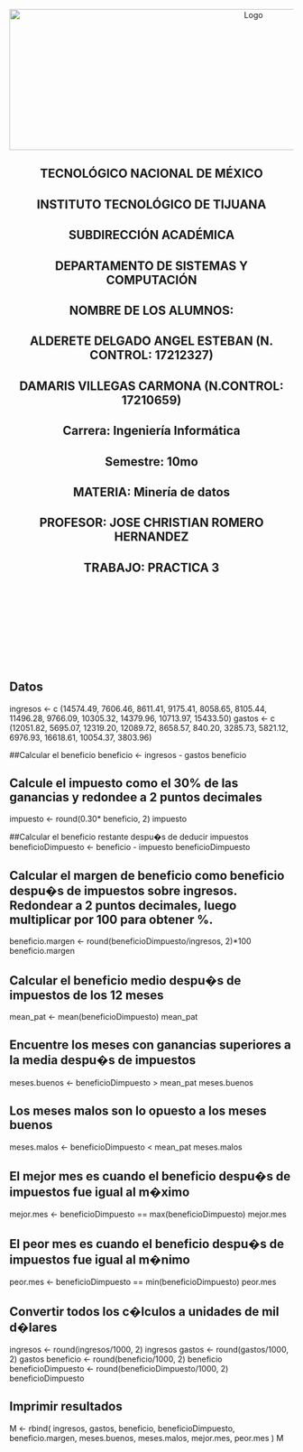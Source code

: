 
<p align="center">
    <img alt="Logo" src="https://www.tijuana.tecnm.mx/wp-content/uploads/2021/08/liston-de-logos-oficiales-educacion-tecnm-FEB-2021.jpg" width=850 height=250>
</p>

<H2><p align="Center">TECNOLÓGICO NACIONAL DE MÉXICO</p></H2>

<H2><p align="Center">INSTITUTO TECNOLÓGICO DE TIJUANA</p></H2>

<H2><p align="Center">SUBDIRECCIÓN ACADÉMICA</p></H2>

<H2><p align="Center">DEPARTAMENTO DE SISTEMAS Y COMPUTACIÓN</p></H2>

<H2><p align="Center">NOMBRE DE LOS ALUMNOS: </p></H2>

<H2><p align="Center">ALDERETE DELGADO ANGEL ESTEBAN (N. CONTROL: 17212327)</p></H2>

<H2><p align="Center">DAMARIS VILLEGAS CARMONA (N.CONTROL: 17210659)</p></H2>

<H2><p align="Center">Carrera: Ingeniería Informática</p></H2>

<H2><p align="Center">Semestre: 10mo </p></H2>

<H2><p align="Center">MATERIA: Minería de datos</p></H2>

<H2><p align="Center">PROFESOR: JOSE CHRISTIAN ROMERO HERNANDEZ</p></H2>

<H2><p align="Center">TRABAJO: PRACTICA 3</p></H2>


<br>
<br>
<br>
<br>
<br>
<br>
<br>
<br>

## Datos
ingresos <- c (14574.49, 7606.46, 8611.41, 9175.41, 8058.65, 8105.44, 11496.28, 9766.09, 10305.32, 14379.96, 10713.97, 15433.50)
gastos <- c (12051.82, 5695.07, 12319.20, 12089.72, 8658.57, 840.20, 3285.73, 5821.12, 6976.93, 16618.61, 10054.37, 3803.96)

##Calcular el beneficio
beneficio <- ingresos - gastos
beneficio

## Calcule el impuesto como el 30% de las ganancias y redondee a 2 puntos decimales
impuesto <- round(0.30* beneficio, 2)
impuesto

##Calcular el beneficio restante despu�s de deducir impuestos
beneficioDimpuesto <- beneficio - impuesto
beneficioDimpuesto

## Calcular el margen de beneficio como beneficio despu�s de impuestos sobre ingresos. Redondear a 2 puntos decimales, luego multiplicar por 100 para obtener %.
beneficio.margen <- round(beneficioDimpuesto/ingresos, 2)*100
beneficio.margen

## Calcular el beneficio medio despu�s de impuestos de los 12 meses
mean_pat <- mean(beneficioDimpuesto)
mean_pat

## Encuentre los meses con ganancias superiores a la media despu�s de impuestos
meses.buenos <- beneficioDimpuesto > mean_pat
meses.buenos

## Los meses malos son lo opuesto a los meses buenos
meses.malos <- beneficioDimpuesto < mean_pat
meses.malos

## El mejor mes es cuando el beneficio despu�s de impuestos fue igual al m�ximo
mejor.mes <- beneficioDimpuesto == max(beneficioDimpuesto)
mejor.mes

## El peor mes es cuando el beneficio despu�s de impuestos fue igual al m�nimo
peor.mes <- beneficioDimpuesto == min(beneficioDimpuesto)
peor.mes

## Convertir todos los c�lculos a unidades de mil d�lares
ingresos <- round(ingresos/1000, 2)
ingresos
gastos <- round(gastos/1000, 2)
gastos
beneficio <- round(beneficio/1000, 2)
beneficio
beneficioDimpuesto <- round(beneficioDimpuesto/1000, 2)
beneficioDimpuesto

## Imprimir resultados
M <- rbind(
       ingresos,
       gastos,
       beneficio,
       beneficioDimpuesto, 
       beneficio.margen, 
       meses.buenos,
       meses.malos,
       mejor.mes,
       peor.mes 
       )
M